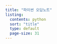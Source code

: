 ```yaml
---
title: "파이썬 오답노트"
listing:
  contents: python
  sort: "title"
  type: default
  page-size: 31
---
```

